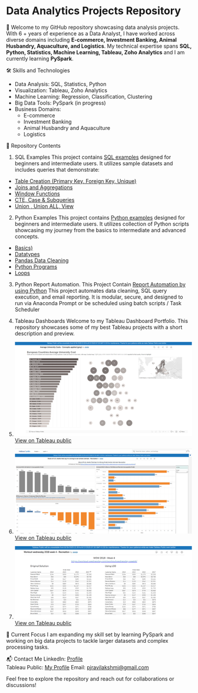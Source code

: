 # Data Analytics Projects Repository

👋 Welcome to my GitHub repository showcasing data analysis projects. With 6 +  years of experience as a Data Analyst, I have worked across diverse domains including **E-commerce, Investment Banking, Animal Husbandry, Aquaculture, and Logistics**. My technical expertise spans **SQL, Python, Statistics, Machine Learning, Tableau, Zoho Analytics** and I am currently learning **PySpark**.

🛠️ Skills and Technologies
* Data Analysis: SQL, Statistics, Python
* Visualization: Tableau, Zoho Analytics
* Machine Learning: Regression, Classification, Clustering
* Big Data Tools: PySpark (in progress)
* Business Domains:
  * E-commerce
  * Investment Banking
  * Animal Husbandry and Aquaculture
  * Logistics

📂 Repository Contents

1. SQL Examples
This project contains [SQL examples](https://github.com/pooja2434/SQL-Projects) designed for beginners and intermediate users. It utilizes sample datasets and includes queries that demonstrate:

  * [Table Creation (Primary Key, Foreign Key, Unique)](https://github.com/pooja2434/SQL-Projects/blob/main/Table%20Creation.sql)
  * [Joins and Aggregations](https://github.com/pooja2434/SQL-Projects/blob/main/Joins.sql)
  * [Window Functions](https://github.com/pooja2434/SQL-Projects/blob/main/Windowfunctions.sql)
  * [CTE, Case & Subqueries](https://github.com/pooja2434/SQL-Projects/blob/main/CTE%2C%20Case%20%26%20Subqueries.sql)
  * [Union , Union ALL, View](https://github.com/pooja2434/SQL-Projects/blob/main/Union%20%2C%20Union%20ALL%2C%20View.sql)

2. Python Examples
This project contains [Python examples](https://github.com/pooja2434/Python-Projects) designed for beginners and intermediate users. It utilizes collection of Python scripts showcasing my journey from the basics to intermediate and advanced concepts.

  * [Basics)](https://github.com/pooja2434/Python-Projects/blob/main/Basics.ipynb)
  * [Datatypes](https://github.com/pooja2434/Python-Projects/blob/main/Datatypes.ipynb)
  * [Pandas Data Cleaning](https://github.com/pooja2434/Python-Projects/blob/main/Pandas%20Data%20Cleaning.ipynb)
  * [Python Programs](https://github.com/pooja2434/Python-Projects/blob/main/Basic%20Python%20programs.ipynb)
  * [Loops](https://github.com/pooja2434/Python-Projects/blob/main/Loops%20Progams.ipynb)

3. Python Report Automation.
  This Project Contain [Report Automation by using Python](https://github.com/pooja2434/Report-Automation-Python-Project) This project automates data cleaning, SQL query execution, and email reporting. It is modular, secure, and designed to run via Anaconda Prompt or be scheduled using batch scripts / Task Scheduler

4. Tableau Dashboards
Welcome to my Tableau Dashboard Portfolio. This repository showcases some of my best Tableau projects with a short description and preview.  
1. ![University Costs Dashboard](https://github.com/pooja2434/Tableau-Dashboards/blob/main/Tableau%20Dashboard%20Image.png)
[View on Tableau public](https://public.tableau.com/app/profile/pooja2481/viz/AverageUniversityCosts-Conceptsappliedgrey/Dashboard2)

2. ![Share of U.S. Adults that say it is wrong to eat certain animals - Recreation](https://github.com/pooja2434/Tableau-Dashboards/blob/main/Tableau%20Dashboard%202.png)
 [View on Tableau public](https://public.tableau.com/app/profile/pooja2481/viz/ShareofU_S_Adultsthatsayitiswrongtoeatcertainanimals-Recreation/Dashboard1)

3. ![Workout wednesday 2018 week 4  Customer Sales by year](https://github.com/pooja2434/Tableau-Dashboards/blob/main/Tableau%20Dashboard%203.png)
 [View on Tableau public](https://public.tableau.com/app/profile/pooja2481/viz/Workoutwednesday2018week4-Recreation/Dashboard1)
 

🎯 Current Focus
I am expanding my skill set by learning PySpark and working on big data projects to tackle larger datasets and complex processing tasks.

📬 Contact Me
LinkedIn: [Profile](https://www.linkedin.com/in/pooja-ravi-11a449204/)  
Tableau Public: [My Profile](https://public.tableau.com/app/profile/pooja2481/vizzes)
Email: pjravilakshmi@gmail.com

Feel free to explore the repository and reach out for collaborations or discussions!
